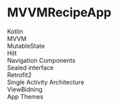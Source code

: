 # MVVMRecipeApp

Kotlin\
MVVM\
MutableState\
Hilt\
Navigation Components\
Sealed interface\
Retrofit2\
Single Activity Architecture\
ViewBidning\
App Themes
